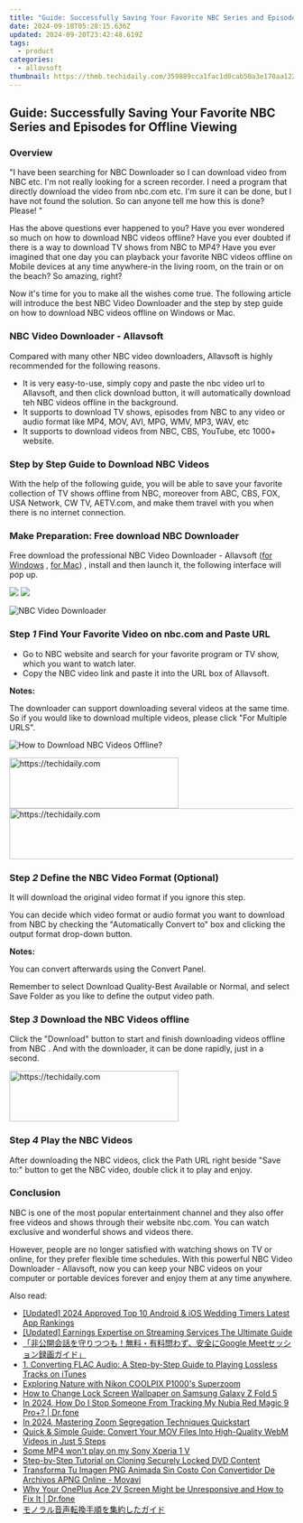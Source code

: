 ```yaml
---
title: "Guide: Successfully Saving Your Favorite NBC Series and Episodes for Offline Viewing"
date: 2024-09-18T05:28:15.636Z
updated: 2024-09-20T23:42:48.619Z
tags:
  - product
categories:
  - allavsoft
thumbnail: https://thmb.techidaily.com/359889cca1fac1d0cab50a3e170aa122469e4b901fffff3859c0a0ef7a4f048d.jpg
---
```


## Guide: Successfully Saving Your Favorite NBC Series and Episodes for Offline Viewing

### Overview

"I have been searching for NBC Downloader so I can download video from NBC etc. I'm not really looking for a screen recorder. I need a program that directly download the video from nbc.com etc. I'm sure it can be done, but I have not found the solution. So can anyone tell me how this is done? Please! "

Has the above questions ever happened to you? Have you ever wondered so much on how to download NBC videos offline? Have you ever doubted if there is a way to download TV shows from NBC to MP4? Have you ever imagined that one day you can playback your favorite NBC videos offline on Mobile devices at any time anywhere-in the living room, on the train or on the beach? So amazing, right?

Now it's time for you to make all the wishes come true. The following article will introduce the best NBC Video Downloader and the step by step guide on how to download NBC videos offline on Windows or Mac.

### NBC Video Downloader - Allavsoft

Compared with many other NBC video downloaders, Allavsoft is highly recommended for the following reasons.

* It is very easy-to-use, simply copy and paste the nbc video url to Allavsoft, and then click download button, it will automatically download teh NBC videos offline in the background.
* It supports to download TV shows, episodes from NBC to any video or audio format like MP4, MOV, AVI, MPG, WMV, MP3, WAV, etc
* It supports to download videos from NBC, CBS, YouTube, etc 1000+ website.

### Step by Step Guide to Download NBC Videos

With the help of the following guide, you will be able to save your favorite collection of TV shows offline from NBC, moreover from ABC, CBS, FOX, USA Network, CW TV, AETV.com, and make them travel with you when there is no internet connection.

### Make Preparation: Free download NBC Downloader

Free download the professional NBC Video Downloader - Allavsoft ([for Windows](https://tools.techidaily.com/allavsoft/products/) , [for Mac](https://tools.techidaily.com/allavsoft/products/)) , install and then launch it, the following interface will pop up.

[![](https://www.allavsoft.com/how-to/../images/how-to/free-download-win.jpg)](https://tools.techidaily.com/allavsoft/products/) [![](https://www.allavsoft.com/how-to/../images/how-to/free-download-mac.jpg)](https://tools.techidaily.com/allavsoft/products/)

![NBC Video Downloader](https://www.allavsoft.com/how-to/../images/allavsoft/screen-shot-600.jpg)

### Step _1_ Find Your Favorite Video on nbc.com and Paste URL

* Go to NBC website and search for your favorite program or TV show, which you want to watch later.
* Copy the NBC video link and paste it into the URL box of Allavsoft.

**Notes:**

The downloader can support downloading several videos at the same time. So if you would like to download multiple videos, please click "For Multiple URLS".

![How to Download NBC Videos Offline?](https://www.allavsoft.com/how-to/../images/how-to/download-nbc-videos/download-nbc-videos.jpg)

<!-- affiliate ads begin -->
<a href="https://laganoo.pxf.io/c/5597632/1484945/16446" target="_top" id="1484945">
  <img src="//a.impactradius-go.com/display-ad/16446-1484945" border="0" alt="https://techidaily.com" width="300" height="90"/>
</a>
<img height="0" width="0" src="https://laganoo.pxf.io/i/5597632/1484945/16446" style="position:absolute;visibility:hidden;" border="0" />
<!-- affiliate ads end -->

<!-- affiliate ads begin -->
<a href="https://appsumo.8odi.net/c/5597632/2130885/7443" target="_top" id="2130885">
  <img src="//a.impactradius-go.com/display-ad/7443-2130885" border="0" alt="https://techidaily.com" width="600" height="90"/>
</a>
<img height="0" width="0" src="https://appsumo.8odi.net/i/5597632/2130885/7443" style="position:absolute;visibility:hidden;" border="0" />
<!-- affiliate ads end -->

### Step _2_ Define the NBC Video Format (Optional)

It will download the original video format if you ignore this step.

You can decide which video format or audio format you want to download from NBC by checking the "Automatically Convert to" box and clicking the output format drop-down button.

**Notes:**

You can convert afterwards using the Convert Panel.

Remember to select Download Quality-Best Available or Normal, and select Save Folder as you like to define the output video path.

### Step _3_ Download the NBC Videos offline

Click the "Download" button to start and finish downloading videos offline from NBC . And with the downloader, it can be done rapidly, just in a second.

<!-- affiliate ads begin -->
<a href="https://aligracehair.sjv.io/c/5597632/1902289/19272" target="_top" id="1902289">
  <img src="//a.impactradius-go.com/display-ad/19272-1902289" border="0" alt="https://techidaily.com" width="300" height="90"/>
</a>
<img height="0" width="0" src="https://aligracehair.sjv.io/i/5597632/1902289/19272" style="position:absolute;visibility:hidden;" border="0" />
<!-- affiliate ads end -->

### Step _4_ Play the NBC Videos

After downloading the NBC videos, click the Path URL right beside "Save to:" button to get the NBC video, double click it to play and enjoy.

### Conclusion

NBC is one of the most popular entertainment channel and they also offer free videos and shows through their website nbc.com. You can watch exclusive and wonderful shows and videos there.

However, people are no longer satisfied with watching shows on TV or online, for they prefer flexible time schedules. With this powerful NBC Video Downloader - Allavsoft, now you can keep your NBC videos on your computer or portable devices forever and enjoy them at any time anywhere.

<ins class="adsbygoogle"
     style="display:block"
     data-ad-format="autorelaxed"
     data-ad-client="ca-pub-7571918770474297"
     data-ad-slot="1223367746"></ins>

<ins class="adsbygoogle"
     style="display:block"
     data-ad-client="ca-pub-7571918770474297"
     data-ad-slot="8358498916"
     data-ad-format="auto"
     data-full-width-responsive="true"></ins>

<span class="atpl-alsoreadstyle">Also read:</span>
<div><ul>
<li><a href="https://article-helps.techidaily.com/updated-2024-approved-top-10-android-and-ios-wedding-timers-latest-app-rankings/"><u>[Updated] 2024 Approved Top 10 Android & iOS Wedding Timers Latest App Rankings</u></a></li>
<li><a href="https://youtube-videos.techidaily.com/updated-earnings-expertise-on-streaming-services-the-ultimate-guide/"><u>[Updated] Earnings Expertise on Streaming Services The Ultimate Guide</u></a></li>
<li><a href="https://win-great.techidaily.com/1726030243301-google-meet/"><u>「非公開会話を守りつつも！無料・有料問わず、安全にGoogle Meetセッション録画ガイド」</u></a></li>
<li><a href="https://win-great.techidaily.com/1-converting-flac-audio-a-step-by-step-guide-to-playing-lossless-tracks-on-itunes/"><u>1. Converting FLAC Audio: A Step-by-Step Guide to Playing Lossless Tracks on iTunes</u></a></li>
<li><a href="https://buynow-info.techidaily.com/exploring-nature-with-nikon-coolpix-p1000s-superzoom/"><u>Exploring Nature with Nikon COOLPIX P1000's Superzoom</u></a></li>
<li><a href="https://android-unlock.techidaily.com/how-to-change-lock-screen-wallpaper-on-samsung-galaxy-z-fold-5-by-drfone-android/"><u>How to Change Lock Screen Wallpaper on Samsung Galaxy Z Fold 5</u></a></li>
<li><a href="https://android-location-track.techidaily.com/in-2024-how-do-i-stop-someone-from-tracking-my-nubia-red-magic-9-proplus-drfone-by-drfone-virtual-android/"><u>In 2024, How Do I Stop Someone From Tracking My Nubia Red Magic 9 Pro+? | Dr.fone</u></a></li>
<li><a href="https://remote-screen-capture.techidaily.com/in-2024-mastering-zoom-segregation-techniques-quickstart/"><u>In 2024, Mastering Zoom Segregation Techniques Quickstart</u></a></li>
<li><a href="https://win-great.techidaily.com/quick-and-simple-guide-convert-your-mov-files-into-high-quality-webm-videos-in-just-5-steps/"><u>Quick & Simple Guide: Convert Your MOV Files Into High-Quality WebM Videos in Just 5 Steps</u></a></li>
<li><a href="https://techidaily.com/some-mp4-won-t-play-on-my-sony-xperia-1-v-by-aiseesoft-video-converter-play-mp4-on-android/"><u>Some MP4 won't play on my Sony Xperia 1 V</u></a></li>
<li><a href="https://win-great.techidaily.com/step-by-step-tutorial-on-cloning-securely-locked-dvd-content/"><u>Step-by-Step Tutorial on Cloning Securely Locked DVD Content</u></a></li>
<li><a href="https://win-best.techidaily.com/transforma-tu-imagen-png-animada-sin-costo-con-convertidor-de-archivos-apng-online-movavi/"><u>Transforma Tu Imagen PNG Animada Sin Costo Con Convertidor De Archivos APNG Online - Movavi</u></a></li>
<li><a href="https://howto.techidaily.com/why-your-oneplus-ace-2v-screen-might-be-unresponsive-and-how-to-fix-it-drfone-by-drfone-fix-android-problems-fix-android-problems/"><u>Why Your OnePlus Ace 2V Screen Might be Unresponsive and How to Fix It | Dr.fone</u></a></li>
<li><a href="https://win-great.techidaily.com/44oi44oo44op44or6zplusz5aow6lui5oplusb5oml6acg44ks6zug57se44gx44gf44ks44kk44oj/"><u>モノラル音声転換手順を集約したガイド</u></a></li>
</ul></div>

